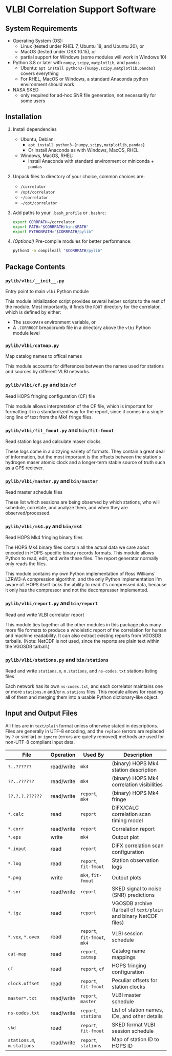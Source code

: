 # VLBI Correlation Support Software

## System Requirements

* Operating System (OS):
  * Linux (tested under RHEL 7, Ubuntu 18, and Ubuntu 20), or
  * MacOS (tested under OSX 10.15), or
  * partial support for Windows (some modules will work in Windows 10)
* Python 3.8 or later with `numpy`, `scipy`, `matplotlib`, and `pandas`
  * Ubuntu: `apt install python3-{numpy,scipy,matplotlib,pandas}` covers everything
  * For RHEL, MacOS or Windows, a standard Anaconda python environment should work
* NASA SKED
  * only required for ad-hoc SNR file generation, not necessarily for some users

## Installation

1. Install dependencies

   * Ubuntu, Debian:
     * `apt install python3-{numpy,scipy,matplotlib,pandas}`
     * Or install Anaconda as with Windows, MacOS, RHEL
   * Windows, MacOS, RHEL:
     * Install Anaconda with standard environment or miniconda + `pandas`

2. Unpack files to directory of your choice, common choices are:

   * `/correlator`
   * `/opt/correlator`
   * `~/correlator`
   * `~/opt/correlator`

3. Add paths to your `.bash_profile` or `.bashrc`:
   
   ```bash
   export CORRPATH=/correlator
   export PATH="$CORRPATH/bin:$PATH"
   export PYTHONPATH="$CORRPATH/pylib"
   ```

4. *(Optional)* Pre-compile modules for better performance:

   ```bash
   python3 -m compileall "$CORRPATH/pylib"
   ```

## Package Contents

### `pylib/vlbi/__init__.py`
  
Entry point to main `vlbi` Python module
  
This module initialization script provides several helper scripts to the rest of the module. Most importantly, it finds the `ROOT` directory for the  correlator, which is defined by either:

* The `$CORRPATH` environment variable, or
* A `.CORRROOT` breadcrumb file in a driectory above the `vlbi` Python module level

### `pylib/vlbi/catmap.py`

Map catalog names to offical names

This module accounts for differences between the names used for stations and sources by different VLBI networks.

### `pylib/vlbi/cf.py` and `bin/cf`

Read HOPS fringing configuration (CF) file

This module allows interpretation of the CF file, which is important for formatting it in a standardized way for the report, since it comes in a single long line of text from the Mk4 fringe files.

### `pylib/vlbi/fit_fmout.py` and `bin/fit-fmout`

Read station logs and calculate maser clocks

These logs come in a dizzying variety of formats. They contain a great deal of information, but the most important is the offsets between the station's hydrogen maser atomic clock and a longer-term stable source of truth such as a GPS reciever.

### `pylib/vlbi/master.py` and `bin/master`

Read master schedule files

These list which sessions are being observed by which stations, who will schedule, correlate, and analyze them, and when they are observed/processed.

### `pylib/vlbi/mk4.py` and `bin/mk4`

Read HOPS Mk4 fringing binary files

The HOPS Mk4 binary files contain all the actual data we care about encoded in HOPS-specific binary records formats.
This module allows Python to read, edit, and write these files. The report generator normally only reads the files.

This module contains my own Python implementation of Ross Williams' LZRW3-A compression algorithm, and the only Python implementation I'm aware of.
HOPS itself lacks the ability to read it's compressed data, because it only has the compressor and not the decompresser implemented.

### `pylib/vlbi/report.py` and `bin/report`

Read and write VLBI correlator report

This module ties together all the other modules in this package plus many more file formats to produce a wholeistic report of the correlation for human and machine readability. It can also extract existing reports from VGOSDB tarballs. (Note: NetCDF is not used, since the reports are plain text within the VGOSDB tarball.)

### `pylib/vlbi/stations.py` and `bin/stations`

Read and write `stations.m`, `m.stations`, and `ns-codes.txt` stations listing files

Each network has its own `ns-codes.txt`, and each correlator maintains one or more `stations.m` and/or `m.stations` files.
This module allows for reading all of them and merging them into a usable Python dictionary-like object.

## Input and Output Files

All files are in `text/plain` format unless otherwise stated in descriptions.
Files are generally in UTF-8 encoding, and the `replace` (errors are replaced by `?` or similar) or `ignore` (errors are quietly removed) methods are used for non-UTF-8 compliant input data.

File                       | Operation  | Used By                      | Description
---------------------------|------------|------------------------------|------------------------------------------------
`?..??????`                | read/write | `mk4`                        | (binary) HOPS Mk4 station description
`??..??????`               | read/write | `mk4`                        | (binary) HOPS Mk4 correlation visibilities
`??.?.?.??????`            | read/write | `report`, `mk4`              | (binary) HOPS Mk4 fringe
`*.calc`                   | read       | `report`                     | DiFX/CALC correlation scan timing model
`*.corr`                   | read/write | `report`                     | Correlation report
`*.eps`                    | write      | `mk4`                        | Output plot
`*.input`                  | read       | `report`                     | DiFX correlation scan configuration
`*.log`                    | read       | `report`, `fit-fmout`        | Station observation logs
`*.png`                    | write      | `mk4`, `fit-fmout`           | Output plots
`*.snr`                    | read/write | `report`                     | SKED signal to noise (SNR) predictions
`*.tgz`                    | read       | `report`                     | VGOSDB archive (tarball of `text/plain` and binary NetCDF files)
`*.vex`, `*.ovex`          | read       | `report`, `fit-fmout`, `mk4` | VLBI session schedule
`cat-map`                  | read       | `report`, `catmap`           | Catalog name mappings
`cf`                       | read       | `report`, `cf`               | HOPS fringing configuration
`clock.offset`             | read       | `report`, `fit-fmout`        | Peculiar offsets for station clocks
`master*.txt`              | read/write | `report`, `master`           | VLBI master schedule
`ns-codes.txt`             | read/write | `report`, `stations`         | List of station names, IDs, and other details
`skd`                      | read       | `report`, `fit-fmout`        | SKED format VLBI session schedule
`stations.m`, `m.stations` | read/write | `report`, `stations`         | Map of station ID to HOPS ID
